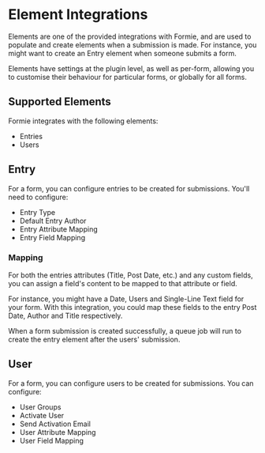 # Element Integrations
Elements are one of the provided integrations with Formie, and are used to populate and create elements when a submission is made. For instance, you might want to create an Entry element when someone submits a form.

Elements have settings at the plugin level, as well as per-form, allowing you to customise their behaviour for particular forms, or globally for all forms.

## Supported Elements
Formie integrates with the following elements:
- Entries
- Users

## Entry
For a form, you can configure entries to be created for submissions. You'll need to configure:

- Entry Type
- Default Entry Author
- Entry Attribute Mapping
- Entry Field Mapping

### Mapping
For both the entries attributes (Title, Post Date, etc.) and any custom fields, you can assign a field's content to be mapped to that attribute or field.

For instance, you might have a Date, Users and Single-Line Text field for your form. With this integration, you could map these fields to the entry Post Date, Author and Title respectively.

When a form submission is created successfully, a queue job will run to create the entry element after the users' submission.

## User
For a form, you can configure users to be created for submissions. You can configure:

- User Groups
- Activate User
- Send Activation Email
- User Attribute Mapping
- User Field Mapping


